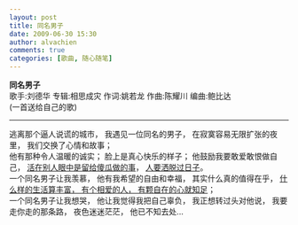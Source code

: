 ```yaml
---
layout: post
title: 同名男子
date: 2009-06-30 15:30
author: alvachien
comments: true
categories: [歌曲, 随心随笔]
---
```

<div id="bp-5CD1AA99D25FD840_697-content">
<div><strong>同名男子</strong></div>
<div>歌手:刘德华
专辑:相思成灾
作词:姚若龙
作曲:陈耀川
编曲:鲍比达</div>
<div>(一首送给自己的歌)</div>
<div><hr /></div>
<div>逃离那个逼人说谎的城市，
我遇见一位同名的男子，
在寂寞容易无限扩张的夜里，
我们交换了心情和故事；</div>
<div> </div>
<div>他有那种令人温暖的诚实；
脸上是真心快乐的样子；
他鼓励我要敢爱敢恨做自己，
<span style="text-decoration: underline;">活在别人眼中是留给傻瓜做的事</span>，
<span style="text-decoration: underline;">人要洒脱过日子</span>。</div>
<div> </div>
<div>一个同名男子让我羡慕，
他有我希望的自由和幸福，
其实什么真的值得在乎，
<span style="text-decoration: underline;">什么样的生活算丰富，
有个相爱的人，
有颗自在的心就知足</span>；</div>
<div> </div>
<div>一个同名男子让我想哭，
他让我觉得我把自己辜负，
我正想转过头对他说，
我要走你走的那条路，
夜色迷迷茫茫，
他已不知去处...</div>
</div>
